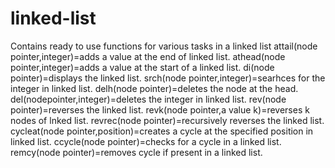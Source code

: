 # linked-list
Contains ready to use functions for various tasks in a linked list
attail(node pointer,integer)=adds a value at the end of linked list.
athead(node pointer,integer)=adds a value at the start of a linked list.
di(node pointer)=displays the linked list.
srch(node pointer,integer)=searhces for the integer in linked list.
delh(node pointer)=deletes the node at the head.
del(nodepointer,integer)=deletes the integer in linked list.
rev(node pointer)=reverses the linked list.
revk(node pointer,a value k)=reverses k nodes of lnked list.
revrec(node pointer)=recursively reverses the linked list.
cycleat(node pointer,position)=creates a cycle at the specified position in linked list.
ccycle(node pointer)=checks for a cycle in a linked list.
remcy(node pointer)=removes cycle if present in  a linked list.
